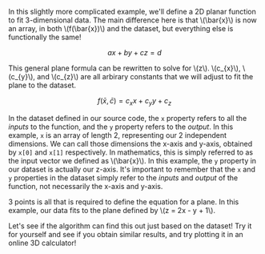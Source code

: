 In this slightly more complicated example, we'll define a 2D planar function to fit 3-dimensional data. The main difference here is that \\\(\bar{x}\\\) is now an array, in both \\\(f(\bar{x})\\\) and the dataset, but everything else is functionally the same!

$$ax + by + cz = d$$

This general plane formula can be rewritten to solve for \\\(z\\\). \\\(c_{x}\\\), \\\(c_{y}\\\), and \\\(c_{z}\\\) are all arbirary constants that we will adjust to fit the plane to the dataset.

$$f(\bar{x}, \bar{c}) = c_{x}x + c_{y}y + c_{z}$$

In the dataset defined in our source code, the `x` property refers to all the *inputs* to the function, and the `y` property refers to the *output*. In this example, `x` is an array of length 2, representing our 2 independent dimensions. We can call those dimensions the x-axis and y-axis, obtained by `x[0]` and `x[1]` respectively. In mathematics, this is simply referred to as the input vector we defined as \\\(\bar{x}\\\). In this example, the `y` property in our dataset is actually our z-axis. It's important to remember that the `x` and `y` properties in the dataset simply refer to the *inputs* and *output* of the function, not necessarily the x-axis and y-axis.

3 points is all that is required to define the equation for a plane. In this example, our data fits to the plane defined by \\\(z = 2x - y + 1\\\).

Let's see if the algorithm can find this out just based on the dataset! Try it for yourself and see if you obtain similar results, and try plotting it in an online 3D calculator!